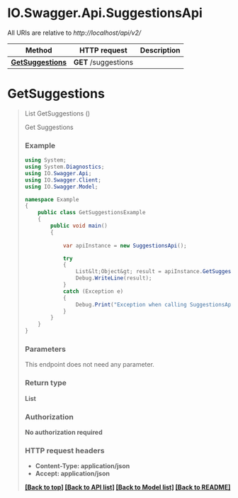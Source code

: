 # IO.Swagger.Api.SuggestionsApi

All URIs are relative to *http://localhost/api/v2/*

Method | HTTP request | Description
------------- | ------------- | -------------
[**GetSuggestions**](SuggestionsApi.md#getsuggestions) | **GET** /suggestions | 


<a name="getsuggestions"></a>
# **GetSuggestions**
> List<Object> GetSuggestions ()



Get Suggestions

### Example
```csharp
using System;
using System.Diagnostics;
using IO.Swagger.Api;
using IO.Swagger.Client;
using IO.Swagger.Model;

namespace Example
{
    public class GetSuggestionsExample
    {
        public void main()
        {
            
            var apiInstance = new SuggestionsApi();

            try
            {
                List&lt;Object&gt; result = apiInstance.GetSuggestions();
                Debug.WriteLine(result);
            }
            catch (Exception e)
            {
                Debug.Print("Exception when calling SuggestionsApi.GetSuggestions: " + e.Message );
            }
        }
    }
}
```

### Parameters
This endpoint does not need any parameter.

### Return type

**List<Object>**

### Authorization

No authorization required

### HTTP request headers

 - **Content-Type**: application/json
 - **Accept**: application/json

[[Back to top]](#) [[Back to API list]](../README.md#documentation-for-api-endpoints) [[Back to Model list]](../README.md#documentation-for-models) [[Back to README]](../README.md)

